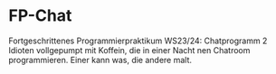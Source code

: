 # FP-Chat
Fortgeschrittenes Programmierpraktikum WS23/24: Chatprogramm
2 Idioten vollgepumpt mit Koffein, die in einer Nacht nen Chatroom programmieren.
Einer kann was, die andere malt.

